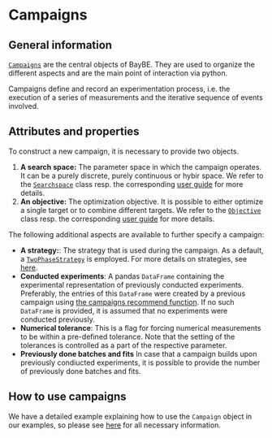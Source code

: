# Campaigns

## General information

[`Campaigns`](baybe.campaign.Campaign) are the central objects of BayBE. They are used to organize the different aspects and are the main point of interaction via python.

Campaigns define and record an experimentation process, i.e. the execution of a
series of measurements and the iterative sequence of events involved.

## Attributes and properties

To construct a new campaign, it is necessary to provide two objects.
1. **A search space:** The parameter space in which the campaign operates. It can be a purely discrete, purely continuous or hybir space.
We refer to the [`Searchspace`](baybe.searchspace.core.SearchSpace) class resp. the corresponding [user guide](./searchspace) for more details.
2. **An objective:** The optimization objective. It is possible to either optimize a single target or to combine different targets. We refer to the [`Objective`](baybe.objective.Objective) class resp. the corresponding [user guide](./objectives) for more details.

The following additional aspects are available to further specify a campaign:
* **A strategy:**: The strategy that is used during the campaign. As a default, a [`TwoPhaseStrategy`](baybe.strategies.composite.TwoPhaseStrategy) is employed. For more details on strategies, see [here](./strategy).
* **Conducted experiments**: A pandas ``DataFrame`` containing the experimental representation of previously conducted experiments. Preferably, the entries of this ``DataFrame`` were created by a previous campaign using [the campaigns recommend function](baybe.campaign.Campaign.recommend). If no such ``DataFrame`` is provided, it is assumed that no experiments were conducted previously.
* **Numerical tolerance**: This is a flag for forcing numerical measurements to be within a pre-defined tolerance. Note that the setting of the tolerances is controlled as a part of the respective parameter.
* **Previously done batches and fits** In case that a campaign builds upon previously condiucted experiments, it is possible to provide the number of previously done batches and fits.

## How to use campaigns

We have a detailed example explaining how to use the ``Campaign`` object in our examples, so please see [here](./../../examples/Basics/campaign) for all necessary information.